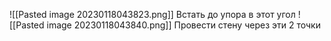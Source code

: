 ![[Pasted image 20230118043823.png]]
Встать до упора в этот угол
![[Pasted image 20230118043840.png]]
Провести стену через эти 2 точки
